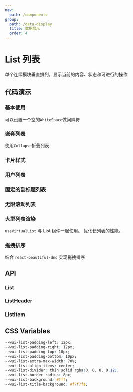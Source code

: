 ```yaml
---
nav:
  path: /components
group:
  path: /data-display
  title: 数据展示
  order: 4
---
```

# List 列表

单个连续模块垂直排列，显示当前的内容、状态和可进行的操作


## 代码演示

### 基本使用

可以设置一个空的`WhiteSpace`做间隔符

<code src="./demo/demo1.tsx"></code>

### 嵌套列表

使用`Collapse`折叠列表

<code src="./demo/demo2.tsx"></code>

### 卡片样式

<code src="./demo/demo4.tsx"></code>

### 用户列表

<code src="./demo/demo3.tsx"></code>


### 固定的副标题列表

<code  src="./demo/sticky.tsx"></code>

### 无限滚动列表

<code  src="./demo/InfiniteScroll.tsx"></code>

### 大型列表渲染

`useVirtualList` 与 List 组件一起使用。 优化长列表的性能。

<code  src="./demo/virtualList.tsx"></code>

### 拖拽排序

结合 `react-beautiful-dnd` 实现拖拽排序

<code src="./demo/demo5.tsx"></code>


## API

### List

<API src="./List.tsx" hideTitle></API>

### ListHeader

<API src="../ListHeader/ListHeader.tsx" hideTitle></API>

### ListItem

<API src="../ListItem/ListItem.tsx" hideTitle></API>

## CSS Variables

```css
--wui-list-padding-left: 12px;
--wui-list-padding-right: 12px;
--wui-list-padding-top: 10px;
--wui-list-padding-bottom: 10px;
--wui-list-extra-max-width: 70%;
--wui-list-align-items: center;
--wui-list-divider: thin solid rgba(0, 0, 0, 0.12);
--wui-list-border-radius: 8px;
--wui-list-background: #fff;
--wui-list-title-background: #f7f7fa;
```
